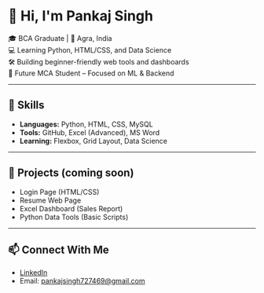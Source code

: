 # 👋 Hi, I'm Pankaj Singh

🎓 BCA Graduate | 📍 Agra, India  
💻 Learning Python, HTML/CSS, and Data Science  
🛠️ Building beginner-friendly web tools and dashboards  
🎯 Future MCA Student – Focused on ML & Backend

---

## 🔧 Skills

- **Languages:** Python, HTML, CSS, MySQL  
- **Tools:** GitHub, Excel (Advanced), MS Word  
- **Learning:** Flexbox, Grid Layout, Data Science  

---

## 🚀 Projects (coming soon)

- Login Page (HTML/CSS)  
- Resume Web Page  
- Excel Dashboard (Sales Report)  
- Python Data Tools (Basic Scripts)

---

## 📫 Connect With Me

- [LinkedIn](https://www.linkedin.com/in/pankajs7269/)  
- Email: pankajsingh727469@gmail.com
